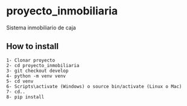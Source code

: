 # proyecto_inmobiliaria

Sistema inmobiliario de caja

## How to install

```
1- Clonar proyecto
2- cd proyecto_inmobiliaria
3- git checkout develop
4- python -m venv venv
5- cd venv
6- Scripts\activate (Windows) o source bin/activate (Linux o Mac)
7- cd..
8- pip install
```
